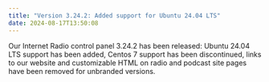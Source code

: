 ```yaml
---
title: "Version 3.24.2: Added support for Ubuntu 24.04 LTS"
date: 2024-08-17T13:50:08
---
```


Our Internet Radio control panel 3.24.2 has been released: Ubuntu 24.04 LTS support has been added, Centos 7
support has been discontinued, links to our website and customizable HTML on radio and podcast site pages have been removed for unbranded versions.
